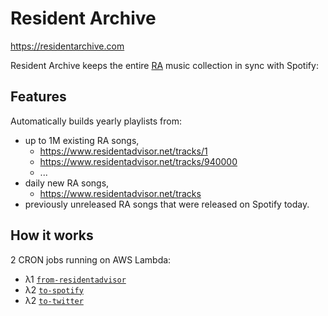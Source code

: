 # Resident Archive

https://residentarchive.com

Resident Archive keeps the entire [RA](https://residentadvisor.net) music collection in sync with Spotify:

## Features

Automatically builds yearly playlists from:

   - up to 1M existing RA songs,
      - https://www.residentadvisor.net/tracks/1
      - https://www.residentadvisor.net/tracks/940000
      - ...
   - daily new RA songs,
      - https://www.residentadvisor.net/tracks
   - previously unreleased RA songs that were released on Spotify today.

## How it works

2 CRON jobs running on AWS Lambda:

 - λ1 [`from-residentadvisor`](functions/from-residentadvisor/)
 - λ2 [`to-spotify`](functions/to-spotify/)
 - λ2 [`to-twitter`](functions/to-twitter/)

